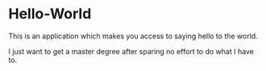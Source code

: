 # Hello-World
This is an application which makes you access to saying hello to the world.

I just want to get a master degree after sparing no effort to do what I have to.
